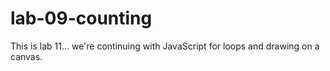 # lab-09-counting
This is lab 11... we're continuing with JavaScript for loops and drawing on a canvas.
